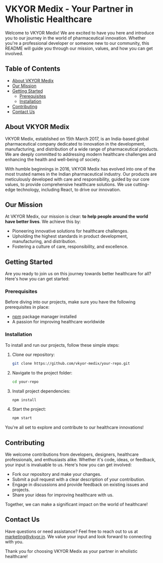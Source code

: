 # VKYOR Medix - Your Partner in Wholistic Healthcare

Welcome to VKYOR Medix! We are excited to have you here and introduce you to our journey in the world of pharmaceutical innovation. Whether you're a professional developer or someone new to our community, this README will guide you through our mission, values, and how you can get involved.

## Table of Contents
- [About VKYOR Medix](#about-vkyor-medix)
- [Our Mission](#our-mission)
- [Getting Started](#getting-started)
  - [Prerequisites](#prerequisites)
  - [Installation](#installation)
- [Contributing](#contributing)
- [Contact Us](#contact-us)

## About VKYOR Medix
VKYOR Medix, established on 15th March 2017, is an India-based global pharmaceutical company dedicated to innovation in the development, manufacturing, and distribution of a wide range of pharmaceutical products. We are deeply committed to addressing modern healthcare challenges and enhancing the health and well-being of society.

With humble beginnings in 2016, VKYOR Medix has evolved into one of the most trusted names in the Indian pharmaceutical industry. Our products are meticulously developed with care and responsibility, guided by our core values, to provide comprehensive healthcare solutions. We use cutting-edge technology, including React, to drive our innovation.

## Our Mission
At VKYOR Medix, our mission is clear: **to help people around the world have better lives**. We achieve this by:
- Pioneering innovative solutions for healthcare challenges.
- Upholding the highest standards in product development, manufacturing, and distribution.
- Fostering a culture of care, responsibility, and excellence.


## Getting Started
Are you ready to join us on this journey towards better healthcare for all? Here's how you can get started:

### Prerequisites
Before diving into our projects, make sure you have the following prerequisites in place:

- [npm](https://www.npmjs.com/) package manager installed
- A passion for improving healthcare worldwide

### Installation
To install and run our projects, follow these simple steps:

1. Clone our repository:
   ```bash
   git clone https://github.com/vkyor-medix/your-repo.git
   ```

2. Navigate to the project folder:
   ```bash
   cd your-repo
   ```

3. Install project dependencies:
   ```bash
   npm install
   ```

4. Start the project:
   ```bash
   npm start
   ```

You're all set to explore and contribute to our healthcare innovations!

## Contributing
We welcome contributions from developers, designers, healthcare professionals, and enthusiasts alike. Whether it's code, ideas, or feedback, your input is invaluable to us. Here's how you can get involved:
- Fork our repository and make your changes.
- Submit a pull request with a clear description of your contribution.
- Engage in discussions and provide feedback on existing issues and projects.
- Share your ideas for improving healthcare with us.

Together, we can make a significant impact on the world of healthcare!

## Contact Us
Have questions or need assistance? Feel free to reach out to us at [marketing@vkyor.in](mailto:marketing@vkyor.in). We value your input and look forward to connecting with you.

Thank you for choosing VKYOR Medix as your partner in wholistic healthcare!

